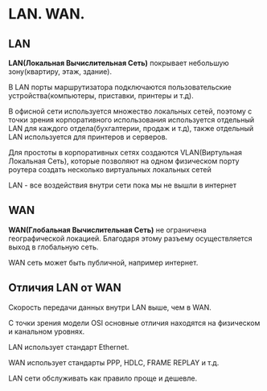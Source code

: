 # LAN. WAN.

## LAN
**LAN(Локальная Вычислительная Сеть)** покрывает небольшую зону(квартиру, этаж, здание).

В LAN порты маршрутизатора подключаются пользовательские устройства(компьютеры, приставки, принтеры и т.д).

В офисной сети используется множество локальных сетей, поэтому с точки зрения корпоративного использования используется отдельный LAN для каждого отдела(бухгалтерии, продаж и т.д), также отдельный LAN используется для принтеров и серверов.

Для простоты в корпоративных сетях создаются VLAN(Виртульная Локальная Сеть), которые позволяют на одном физическом порту роутера создать несколько виртуальных локальных сетей

LAN - все воздействия внутри сети пока мы не вышли в интернет

## WAN
**WAN(Глобальная Вычислительная Сеть)** не ограничена географической локацией. Благодаря этому разъему осуществляется выход в глобальную сеть.

WAN сеть может быть публичной, например интернет.

## Отличия LAN от WAN
Скорость передачи данных внутри LAN выше, чем в WAN. 

С точки зрения модели OSI основные отличия находятся на физическом и канальном уровнях.

LAN использует стандарт Ethernet.

WAN использует стандарты PPP, HDLC, FRAME REPLAY и т.д.

LAN сети обслуживать как правило проще и дешевле.
